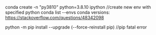 conda create -n "py3810" python=3.8.10 ipython     //create new env with specified python
conda list --envs
conda versions: https://stackoverflow.com/questions/48342098

python -m pip install --upgrade (--force-reinstall pip) //pip fatal error
